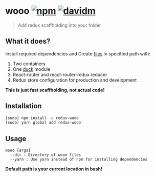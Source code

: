 # wooo [![npm](https://img.shields.io/npm/v/redux-wooo.svg)]() [![davidm](https://david-dm.org/kocisov/wooo.svg)]()
> Add redux scaffholding into your folder

## What it does?
Install required dependencies and Create [files](https://github.com/Kocisov/wooo/tree/master/files) in specified path with:
  1. Two containers
  2. One [duck](https://github.com/erikras/ducks-modular-redux) module
  3. React-router and react-router-redux reducer
  4. Redux store configuration for production and development

**This is just fast scaffholding, not actual code!**

## Installation
```bash
[sudo] npm install -g redux-wooo
[sudo] yarn global add redux-wooo
```

## Usage
```
wooo [args]
  --dir : Directory of wooo files
  --yarn : Use yarn instead of npm for installing dependencies
```

**Default path is your current location in bash!**
